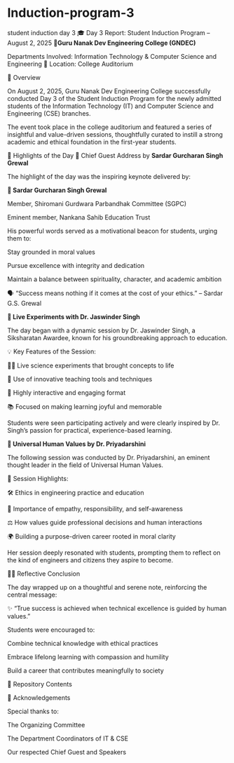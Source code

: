 # Induction-program-3
student induction day 3
🎓 Day 3 Report: Student Induction Program – August 2, 2025
**🏫Guru Nanak Dev Engineering College (GNDEC)**

Departments Involved: Information Technology & Computer Science and Engineering
📍 Location: College Auditorium

📅 Overview

On August 2, 2025, Guru Nanak Dev Engineering College successfully conducted Day 3 of the Student Induction Program for the newly admitted students of the Information Technology (IT) and Computer Science and Engineering (CSE) branches.

The event took place in the college auditorium and featured a series of insightful and value-driven sessions, thoughtfully curated to instill a strong academic and ethical foundation in the first-year students.

🌟 Highlights of the Day
🎤 Chief Guest Address by **Sardar Gurcharan Singh Grewal**

The highlight of the day was the inspiring keynote delivered by:

**👤 Sardar Gurcharan Singh Grewal**

Member, Shiromani Gurdwara Parbandhak Committee (SGPC)

Eminent member, Nankana Sahib Education Trust

His powerful words served as a motivational beacon for students, urging them to:

Stay grounded in moral values

Pursue excellence with integrity and dedication

Maintain a balance between spirituality, character, and academic ambition

🗣️ “Success means nothing if it comes at the cost of your ethics.” – Sardar G.S. Grewal

**🧪 Live Experiments with Dr. Jaswinder Singh**

The day began with a dynamic session by Dr. Jaswinder Singh, a Siksharatan Awardee, known for his groundbreaking approach to education.

💡 Key Features of the Session:

👨‍🔬 Live science experiments that brought concepts to life

🎯 Use of innovative teaching tools and techniques

🎉 Highly interactive and engaging format

📚 Focused on making learning joyful and memorable

Students were seen participating actively and were clearly inspired by Dr. Singh’s passion for practical, experience-based learning.

**🧭 Universal Human Values by **Dr. Priyadarshini****

The following session was conducted by Dr. Priyadarshini, an eminent thought leader in the field of Universal Human Values.

🧠 Session Highlights:

🛠️ Ethics in engineering practice and education

💖 Importance of empathy, responsibility, and self-awareness

⚖️ How values guide professional decisions and human interactions

🌍 Building a purpose-driven career rooted in moral clarity

Her session deeply resonated with students, prompting them to reflect on the kind of engineers and citizens they aspire to become.

🧘‍♂️ Reflective Conclusion

The day wrapped up on a thoughtful and serene note, reinforcing the central message:

✨ “True success is achieved when technical excellence is guided by human values.”

Students were encouraged to:

Combine technical knowledge with ethical practices

Embrace lifelong learning with compassion and humility

Build a career that contributes meaningfully to society

📁 Repository Contents


🙌 Acknowledgements

Special thanks to:

The Organizing Committee

The Department Coordinators of IT & CSE

Our respected Chief Guest and Speakers

